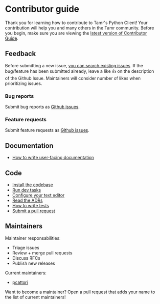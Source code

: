 # Contributor guide

Thank you for learning how to contribute to Tamr's Python Client!
Your contribution will help you and many others in the Tamr community.
Before you begin, make sure you are viewing the [latest version of Contributor Guide](https://tamr-client.readthedocs.io/en/latest/contributor-guide.html).

## Feedback

Before submitting a new issue, [you can search existing issues](https://github.com/Datatamer/tamr-client/issues?q=is%3Aissue).
If the bug/feature has been submitted already, leave a like 👍 on the description of the Github Issue.
Maintainers will consider number of likes when prioritizing issues.

### Bug reports
Submit bug reports as [Github issues](https://github.com/Datatamer/tamr-client/issues/new/choose).

### Feature requests
Submit feature requests as [Github issues](https://github.com/Datatamer/tamr-client/issues/new/choose).

## Documentation

* [How to write user-facing documentation](contributor-guide/how-to-write-docs)

## Code
* [Install the codebase](contributor-guide/install)
* [Run dev tasks](contributor-guide/dev-tasks)
* [Configure your text editor](contributor-guide/text-editor)
* [Read the ADRs](contributor-guide/adrs)
* [How to write tests](contributor-guide/how-to-write-tests)
* [Submit a pull request](contributor-guide/pull-request)

## Maintainers

Maintainer responsabilities:
- Triage issues
- Review + merge pull requests
- Discuss RFCs
- Publish new releases

Current maintainers:
- [pcattori](https://github.com/pcattori)

Want to become a maintainer?
Open a pull request that adds your name to the list of current maintainers!